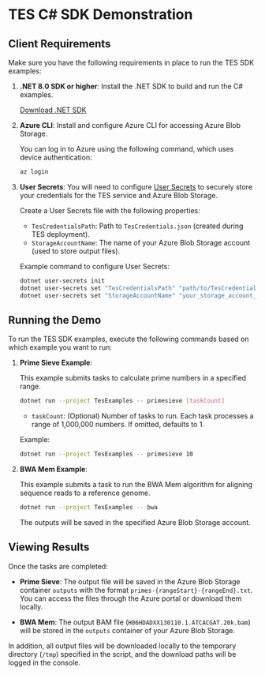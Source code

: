 # TES C# SDK Demonstration

## Client Requirements

Make sure you have the following requirements in place to run the TES SDK examples:

1. **.NET 8.0 SDK or higher**: Install the .NET SDK to build and run the C# examples.
   
   [Download .NET SDK](https://dotnet.microsoft.com/download/dotnet)
   
2. **Azure CLI**: Install and configure Azure CLI for accessing Azure Blob Storage.

   You can log in to Azure using the following command, which uses device authentication:

   ```bash
   az login
   ```

3. **User Secrets**: You will need to configure [User Secrets](https://learn.microsoft.com/en-us/aspnet/core/security/app-secrets?view=aspnetcore-8.0&tabs=windows) to securely store your credentials for the TES service and Azure Blob Storage.

   Create a User Secrets file with the following properties:

   - `TesCredentialsPath`: Path to `TesCredentials.json` (created during TES deployment).
   - `StorageAccountName`: The name of your Azure Blob Storage account (used to store output files).

   Example command to configure User Secrets:

   ```bash
   dotnet user-secrets init
   dotnet user-secrets set "TesCredentialsPath" "path/to/TesCredentials.json"
   dotnet user-secrets set "StorageAccountName" "your_storage_account_name"
   ```

## Running the Demo

To run the TES SDK examples, execute the following commands based on which example you want to run:

1. **Prime Sieve Example**:

   This example submits tasks to calculate prime numbers in a specified range.

   ```bash
   dotnet run --project TesExamples -- primesieve [taskCount]
   ```

   - `taskCount`: (Optional) Number of tasks to run. Each task processes a range of 1,000,000 numbers. If omitted, defaults to 1.

   Example:
   ```bash
   dotnet run --project TesExamples -- primesieve 10
   ```

2. **BWA Mem Example**:

   This example submits a task to run the BWA Mem algorithm for aligning sequence reads to a reference genome.

   ```bash
   dotnet run --project TesExamples -- bwa
   ```

   The outputs will be saved in the specified Azure Blob Storage account.

## Viewing Results

Once the tasks are completed:

- **Prime Sieve**: The output file will be saved in the Azure Blob Storage container `outputs` with the format `primes-{rangeStart}-{rangeEnd}.txt`. You can access the files through the Azure portal or download them locally.
  
- **BWA Mem**: The output BAM file (`H06HDADXX130110.1.ATCACGAT.20k.bam`) will be stored in the `outputs` container of your Azure Blob Storage.

In addition, all output files will be downloaded locally to the temporary directory (`/tmp`) specified in the script, and the download paths will be logged in the console.
